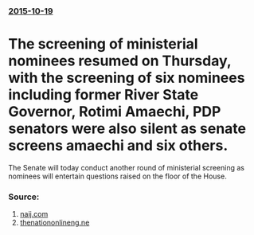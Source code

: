 ### [2015-10-19](/news/2015/10/19/index.md)

# The screening of ministerial nominees resumed on Thursday, with the screening of six nominees including former River State Governor, Rotimi Amaechi, PDP senators were also silent as senate screens amaechi and six others.  

The Senate will today conduct another round of ministerial screening as nominees will entertain questions raised on the floor of the House.


### Source:

1. [naij.com](https://www.naij.com/613666-nigerian-senate-continues-ministerial-screening-live-update-2.html)
2. [thenationonlineng.ne](http://thenationonlineng.net/ministerial-screening-amaechis-response-to-senate/)
